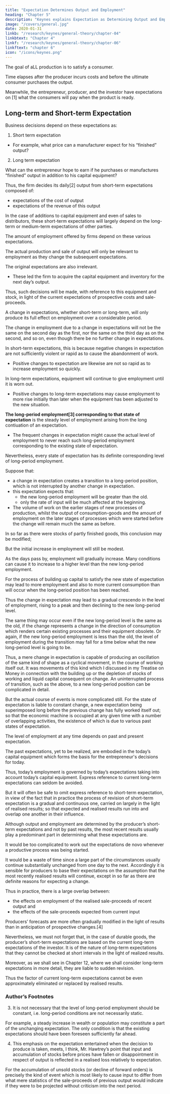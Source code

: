 ```yaml
---
title: "Expectation Determines Output and Employment"
heading: "Chapter 5"
description: "Keynes explains Expectation as Determining Output and Employment"
image: "/covers/general.jpg"
date: 2020-01-31
linkb: "/research/keynes/general-theory/chapter-04"
linkbtext: "Chapter 4"
linkf: "/research/keynes/general-theory/chapter-06"
linkftext: "chapter 6"
icon: "/icons/keynes.png"
---
```



The goal of aLL production is to satisfy a consumer.

Time elapses after the producer incurs costs and before the ultimate consumer purchases the output. 

Meanwhile, the entrepreneur, producer, and the investor have expectations on [1] what the consumers will pay when the product is ready. <!--  he is ready to supply them after the long time from investment to production.  -->

<!-- He has no choice but to be guided by these expectations, if he is to produce at all by processes which occupy time.  -->


## Long-term and Short-term Expectation

Business decisions depend on these expectations as:

1. Short term expectation
- For example, what price can a manufacturer expect for his “finished” output? <!-- when he first starts to make it. -->

<!-- . , upon which , fall into two groups, certain individuals or firms being specialised in the business of framing the first type of expectation and others in the business of framing the second.  -->

<!-- at the time when he commits himself to starting the process which will produce it; output being “finished” (from the point of view of the manufacturer) when it is ready to be used or to be sold to a second party.  -->

2. Long term expectation

What can the entrepreneur hope to earn if he purchases or manufactures “finished” output in addition to his capital equipment?  

Thus, the firm decides its daily[2] output from short-term expectations composed of:
- expectations of the cost of output
- expectations of the revenue of this output

In the case of additions to capital equipment and even of sales to distributors, these short-term expectations will largely depend on the long-term or medium-term expectations of other parties.

The amount of employment offered by firms depend on these various expectations. 

The actual production and sale of output will only be relevant to employment as they change the subsequent expectations. 

The original expectations are also irrelevant. 
- These led the firm to acquire the capital equipment and inventory <!-- the stock of intermediate products and half-finished materials with which it finds itself at the time when it has --> for the next day’s output. 

Thus,<!--  on each and every occasion of such a decision, --> such decisions will be made, with reference to this equipment and stock, in light of the current expectations of prospective costs and sale-proceeds. 

A change in expectations, whether short-term or long-term, will only produce its full effect on employment over a considerable period. 

The change in employment due to a change in expectations will not be the same on the second day as the first, <!--  after the change as on the first, --> nor the same on the third day as on the second, and so on, even though there be no further change in expectations. 

In short-term expectations, this is because negative changes in expectation are not<!-- , as a rule, --> sufficiently violent or rapid as to cause the abandonment of work.
- Positive changes to expectation are likewise are not so rapid as to increase employment so quickly.

<!-- , when they are for the worse,  on all the productive processes which, in the light of the revised expectation, it was a mistake to have begun;  -->

 
<!-- whilst, when they are for the better, some time for preparation must needs elapse before employment can reach the level at which it would have stood if the state of expectation had been revised sooner. --> 

In long-term expectations, equipment will continue to give employment until it is worn out. 
- Positive changes to long-term expectations may cause employment to more rise initially than later when <!--  it will be after there has been time to adjust --> the equipment has been adjusted to the new situation. 

<!-- If expectation continues for a long time as to have full effects on employment 
 to have worked itself out so completely that there is, broadly speaking, no piece of employment going on which would not have taken place if the new state of expectation had always existed,  -->

**The long-period employment[3] corresponding to that state of expectation** is the steady level of employment arising from the long contiuation of an expectation.
- The frequent changes in expectation might cause the actual level of employment to never reach such long-period employment corresponding to the existing state of expectation. 

Nevertheless, every state of expectation has its definite corresponding level of long-period employment.

Suppose that:
- a change in expectation creates a transition to a long-period position, which is not interrupted by another change in expectation. 
- this expectation expects that:
  - the new long-period employment will be greater than the old. 
  - only the rate of input will be much affected at the beginning.
- The volume of work on the earlier stages of new processes of production, whilst the output of consumption-goods and the amount of employment on the later stages of processes which were started before the change will remain much the same as before.

In so far as there were stocks of partly finished goods, this conclusion may be modified;

But the initial increase in employment will still be modest.

As the days pass by, employment will gradually increase. Many conditions can cause it to increase to a higher level than the new long-period employment. 

For the process of building up capital to satisfy the new state of expectation may lead to more employment and also to more current consumption than will occur when the long-period position has been reached.

Thus the change in expectation may lead to a gradual crescendo in the level of employment, rising to a peak and then declining to the new long-period level. 

The same thing may occur even if the new long-period level is the same as the old, if the change represents a change in the direction of consumption which renders certain existing processes and their equipment obsolete. Or again, if the new long-period employment is less than the old, the level of employment during the transition may fall for a time below what the new long-period level is going to be. 

Thus, a mere change in expectation is capable of producing an oscillation of the same kind of shape as a cyclical movement, in the course of working itself out. It was movements of this kind which I discussed in my Treatise on Money in connection with the building up or the depletion of stocks of working and liquid capital consequent on change. An uninterrupted process of transition, such as the above, to a new long-period position can be complicated in detail. 

But the actual course of events is more complicated still. For the state of expectation is liable to constant change, a new expectation being superimposed long before the previous change has fully worked itself out; so that the economic machine is occupied at any given time with a number of overlapping activities, the existence of which is due to various past states of expectation. 

The level of employment at any time depends on past and present expectation.

The past expectations, yet to be realized, are embodied in the today’s capital equipment which forms the basis for the entrepreneur's decisions for today. 

<!-- , and only influence his decisions in so far as they are so embodied. It follows, therefore, that, in spite of the above, --> 

Thus, today’s employment is governed by today’s expectations taking into account today’s capital equipment. Express reference to current long-term expectations can seldom be avoided. 

But it will often be safe to omit express reference to short-term expectation, in view of the fact that in practice the process of revision of short-term expectation is a gradual and continuous one, carried on largely in the light of realised results; so that expected and realised results run into and overlap one another in their influence. 

Although output and employment are determined by the producer’s short-term expectations and not by past results, the most recent results usually play a predominant part in determining what these expectations are. 

It would be too complicated to work out the expectations de novo whenever a productive process was being started. 

It would be a waste of time since a large part of the circumstances usually continue substantially unchanged from one day to the next. Accordingly it is sensible for producers to base their expectations on the assumption that the most recently realised results will continue, except in so far as there are definite reasons for expecting a change. 

Thus in practice, there is a large overlap between:
- the effects on employment of the realised sale-proceeds of recent output and
- the effects of the sale-proceeds expected from current input

Producers’ forecasts are more often gradually modified in the light of results than in anticipation of prospective changes.[4] 

Nevertheless, we must not forget that, in the case of durable goods, the producer’s short-term expectations are based on the current long-term expectations of the investor. It is of the nature of long-term expectations that they cannot be checked at short intervals in the light of realized results. 

Moreover, as we shall see in Chapter 12, where we shall consider long-term expectations in more detail, they are liable to sudden revision. 

Thus the factor of current long-term expectations cannot be even approximately eliminated or replaced by realised results.


### Author’s Footnotes 

<!-- 1. For the method of arriving at an equivalent of these expectations in terms of sale-proceeds see footnote (3) to p. 24 above. 

2. Daily here stands for the shortest interval after which the firm is free to revise its decision as to how much employment to offer. It is, so to speak, the minimum effective unit of economic time.  -->

3. It is not necessary that the level of long-period employment should be constant, i.e. long-period conditions are not necessarily static.

For example, a steady increase in wealth or population may constitute a part of the unchanging expectation. The only condition is that the existing expectations should have been foreseen sufficiently far ahead. 

4. This emphasis on the expectation entertained when the decision to produce is taken, meets, I think, Mr. Hawtrey’s point that input and accumulation of stocks before prices have fallen or disappointment in respect of output is reflected in a realised loss relatively to expectation. 

For the accumulation of unsold stocks (or decline of forward orders) is precisely the kind of event which is most likely to cause input to differ from what mere statistics of the sale-proceeds of previous output would indicate if they were to be projected without criticism into the next period.